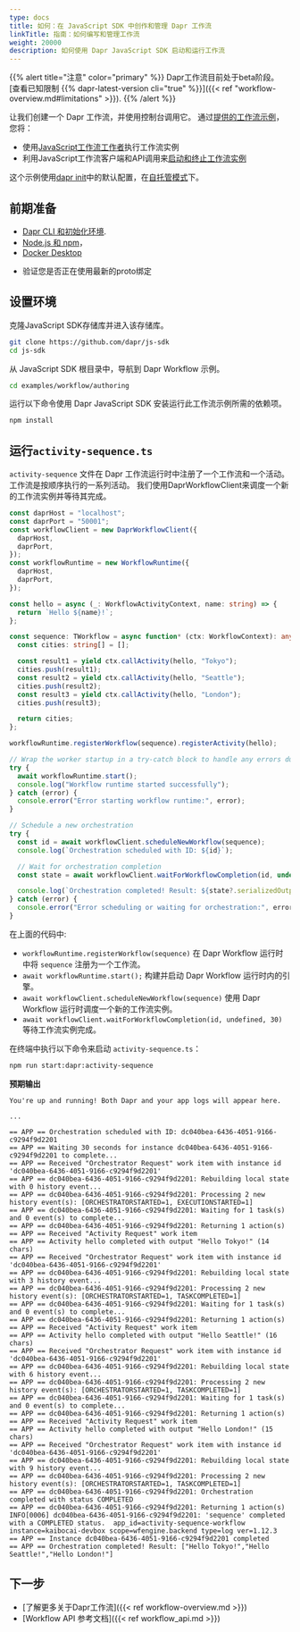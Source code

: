 ```yaml
---
type: docs
title: 如何：在 JavaScript SDK 中创作和管理 Dapr 工作流
linkTitle: 指南：如何编写和管理工作流
weight: 20000
description: 如何使用 Dapr JavaScript SDK 启动和运行工作流
---
```


{{% alert title="注意" color="primary" %}}
Dapr工作流目前处于beta阶段。 [查看已知限制 {{% dapr-latest-version cli="true" %}}]({{< ref "workflow-overview.md#limitations" >}}).
{{% /alert %}}

让我们创建一个 Dapr 工作流，并使用控制台调用它。 通过[提供的工作流示例](https://github.com/dapr/js-sdk/tree/main/examples/workflow)，您将：

- 使用[JavaScript工作流工作者](https://github.com/dapr/js-sdk/tree/main/src/workflow/runtime/WorkflowRuntime.ts)执行工作流实例
- 利用JavaScript工作流客户端和API调用来[启动和终止工作流实例](https://github.com/dapr/js-sdk/tree/main/src/workflow/client/DaprWorkflowClient.ts)

这个示例使用[dapr init](https://github.com/dapr/cli#install-dapr-on-your-local-machine-self-hosted)中的默认配置，在[自托管模式](https://github.com/dapr/cli#install-dapr-on-your-local-machine-self-hosted)下。

## 前期准备

- [Dapr CLI 和初始化环境](https://docs.dapr.io/getting-started).
- [Node.js 和 npm](https://docs.npmjs.com/zh/downloading-and-installing-node-js-and-npm)，
- [Docker Desktop](https://www.docker.com/products/docker-desktop)

<!-- END_IGNORE -->

- 验证您是否正在使用最新的proto绑定

## 设置环境

克隆JavaScript SDK存储库并进入该存储库。

```bash
git clone https://github.com/dapr/js-sdk
cd js-sdk
```

从 JavaScript SDK 根目录中，导航到 Dapr Workflow 示例。

```bash
cd examples/workflow/authoring
```

运行以下命令使用 Dapr JavaScript SDK 安装运行此工作流示例所需的依赖项。

```bash
npm install
```

## 运行`activity-sequence.ts`

`activity-sequence` 文件在 Dapr 工作流运行时中注册了一个工作流和一个活动。 工作流是按顺序执行的一系列活动。 我们使用DaprWorkflowClient来调度一个新的工作流实例并等待其完成。

```typescript
const daprHost = "localhost";
const daprPort = "50001";
const workflowClient = new DaprWorkflowClient({
  daprHost,
  daprPort,
});
const workflowRuntime = new WorkflowRuntime({
  daprHost,
  daprPort,
});

const hello = async (_: WorkflowActivityContext, name: string) => {
  return `Hello ${name}!`;
};

const sequence: TWorkflow = async function* (ctx: WorkflowContext): any {
  const cities: string[] = [];

  const result1 = yield ctx.callActivity(hello, "Tokyo");
  cities.push(result1);
  const result2 = yield ctx.callActivity(hello, "Seattle");
  cities.push(result2);
  const result3 = yield ctx.callActivity(hello, "London");
  cities.push(result3);

  return cities;
};

workflowRuntime.registerWorkflow(sequence).registerActivity(hello);

// Wrap the worker startup in a try-catch block to handle any errors during startup
try {
  await workflowRuntime.start();
  console.log("Workflow runtime started successfully");
} catch (error) {
  console.error("Error starting workflow runtime:", error);
}

// Schedule a new orchestration
try {
  const id = await workflowClient.scheduleNewWorkflow(sequence);
  console.log(`Orchestration scheduled with ID: ${id}`);

  // Wait for orchestration completion
  const state = await workflowClient.waitForWorkflowCompletion(id, undefined, 30);

  console.log(`Orchestration completed! Result: ${state?.serializedOutput}`);
} catch (error) {
  console.error("Error scheduling or waiting for orchestration:", error);
}
```

在上面的代码中:

- `workflowRuntime.registerWorkflow(sequence)` 在 Dapr Workflow 运行时中将 `sequence` 注册为一个工作流。
- `await workflowRuntime.start();` 构建并启动 Dapr Workflow 运行时内的引擎。
- `await workflowClient.scheduleNewWorkflow(sequence)` 使用 Dapr Workflow 运行时调度一个新的工作流实例。
- `await workflowClient.waitForWorkflowCompletion(id, undefined, 30)` 等待工作流实例完成。

在终端中执行以下命令来启动 `activity-sequence.ts`：

```sh
npm run start:dapr:activity-sequence
```

**预期输出**

```
You're up and running! Both Dapr and your app logs will appear here.

...

== APP == Orchestration scheduled with ID: dc040bea-6436-4051-9166-c9294f9d2201
== APP == Waiting 30 seconds for instance dc040bea-6436-4051-9166-c9294f9d2201 to complete...
== APP == Received "Orchestrator Request" work item with instance id 'dc040bea-6436-4051-9166-c9294f9d2201'
== APP == dc040bea-6436-4051-9166-c9294f9d2201: Rebuilding local state with 0 history event...
== APP == dc040bea-6436-4051-9166-c9294f9d2201: Processing 2 new history event(s): [ORCHESTRATORSTARTED=1, EXECUTIONSTARTED=1]
== APP == dc040bea-6436-4051-9166-c9294f9d2201: Waiting for 1 task(s) and 0 event(s) to complete...
== APP == dc040bea-6436-4051-9166-c9294f9d2201: Returning 1 action(s)
== APP == Received "Activity Request" work item
== APP == Activity hello completed with output "Hello Tokyo!" (14 chars)
== APP == Received "Orchestrator Request" work item with instance id 'dc040bea-6436-4051-9166-c9294f9d2201'
== APP == dc040bea-6436-4051-9166-c9294f9d2201: Rebuilding local state with 3 history event...
== APP == dc040bea-6436-4051-9166-c9294f9d2201: Processing 2 new history event(s): [ORCHESTRATORSTARTED=1, TASKCOMPLETED=1]
== APP == dc040bea-6436-4051-9166-c9294f9d2201: Waiting for 1 task(s) and 0 event(s) to complete...
== APP == dc040bea-6436-4051-9166-c9294f9d2201: Returning 1 action(s)
== APP == Received "Activity Request" work item
== APP == Activity hello completed with output "Hello Seattle!" (16 chars)
== APP == Received "Orchestrator Request" work item with instance id 'dc040bea-6436-4051-9166-c9294f9d2201'
== APP == dc040bea-6436-4051-9166-c9294f9d2201: Rebuilding local state with 6 history event...
== APP == dc040bea-6436-4051-9166-c9294f9d2201: Processing 2 new history event(s): [ORCHESTRATORSTARTED=1, TASKCOMPLETED=1]
== APP == dc040bea-6436-4051-9166-c9294f9d2201: Waiting for 1 task(s) and 0 event(s) to complete...
== APP == dc040bea-6436-4051-9166-c9294f9d2201: Returning 1 action(s)
== APP == Received "Activity Request" work item
== APP == Activity hello completed with output "Hello London!" (15 chars)
== APP == Received "Orchestrator Request" work item with instance id 'dc040bea-6436-4051-9166-c9294f9d2201'
== APP == dc040bea-6436-4051-9166-c9294f9d2201: Rebuilding local state with 9 history event...
== APP == dc040bea-6436-4051-9166-c9294f9d2201: Processing 2 new history event(s): [ORCHESTRATORSTARTED=1, TASKCOMPLETED=1]
== APP == dc040bea-6436-4051-9166-c9294f9d2201: Orchestration completed with status COMPLETED
== APP == dc040bea-6436-4051-9166-c9294f9d2201: Returning 1 action(s)
INFO[0006] dc040bea-6436-4051-9166-c9294f9d2201: 'sequence' completed with a COMPLETED status.  app_id=activity-sequence-workflow instance=kaibocai-devbox scope=wfengine.backend type=log ver=1.12.3
== APP == Instance dc040bea-6436-4051-9166-c9294f9d2201 completed
== APP == Orchestration completed! Result: ["Hello Tokyo!","Hello Seattle!","Hello London!"]
```

## 下一步

- [了解更多关于Dapr工作流]({{< ref workflow-overview.md >}})
- [Workflow API 参考文档]({{< ref workflow_api.md >}})

